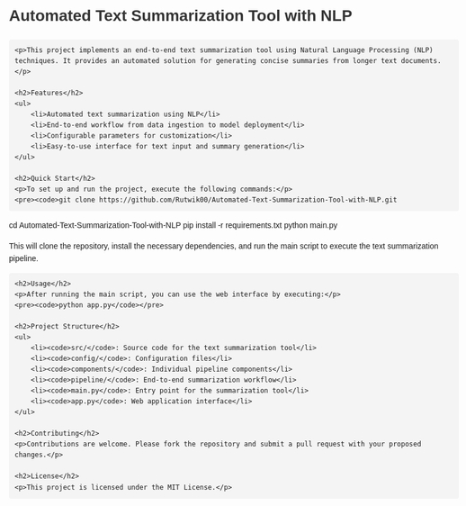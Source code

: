 <!DOCTYPE html>
<html lang="en">
<head>
    <meta charset="UTF-8">
    <meta name="viewport" content="width=device-width, initial-scale=1.0">
    <title>Automated Text Summarization Tool with NLP</title>
    <style>
        body {
            font-family: Arial, sans-serif;
            line-height: 1.6;
            max-width: 800px;
            margin: 0 auto;
            padding: 20px;
        }
        h1, h2 {
            color: #333;
        }
        code {
            background-color: #f4f4f4;
            padding: 2px 4px;
            border-radius: 4px;
        }
        pre {
            background-color: #f4f4f4;
            padding: 10px;
            border-radius: 4px;
            overflow-x: auto;
        }
    </style>
</head>
<body>
    <h1>Automated Text Summarization Tool with NLP</h1>

    <p>This project implements an end-to-end text summarization tool using Natural Language Processing (NLP) techniques. It provides an automated solution for generating concise summaries from longer text documents.</p>

    <h2>Features</h2>
    <ul>
        <li>Automated text summarization using NLP</li>
        <li>End-to-end workflow from data ingestion to model deployment</li>
        <li>Configurable parameters for customization</li>
        <li>Easy-to-use interface for text input and summary generation</li>
    </ul>

    <h2>Quick Start</h2>
    <p>To set up and run the project, execute the following commands:</p>
    <pre><code>git clone https://github.com/Rutwik00/Automated-Text-Summarization-Tool-with-NLP.git
cd Automated-Text-Summarization-Tool-with-NLP
pip install -r requirements.txt
python main.py</code></pre>
    <p>This will clone the repository, install the necessary dependencies, and run the main script to execute the text summarization pipeline.</p>

    <h2>Usage</h2>
    <p>After running the main script, you can use the web interface by executing:</p>
    <pre><code>python app.py</code></pre>

    <h2>Project Structure</h2>
    <ul>
        <li><code>src/</code>: Source code for the text summarization tool</li>
        <li><code>config/</code>: Configuration files</li>
        <li><code>components/</code>: Individual pipeline components</li>
        <li><code>pipeline/</code>: End-to-end summarization workflow</li>
        <li><code>main.py</code>: Entry point for the summarization tool</li>
        <li><code>app.py</code>: Web application interface</li>
    </ul>

    <h2>Contributing</h2>
    <p>Contributions are welcome. Please fork the repository and submit a pull request with your proposed changes.</p>

    <h2>License</h2>
    <p>This project is licensed under the MIT License.</p>
</body>
</html>
